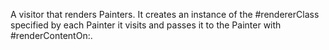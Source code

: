 A visitor that renders Painters. It creates an instance of the #rendererClass specified by each Painter it visits and passes it to the Painter with #renderContentOn:.